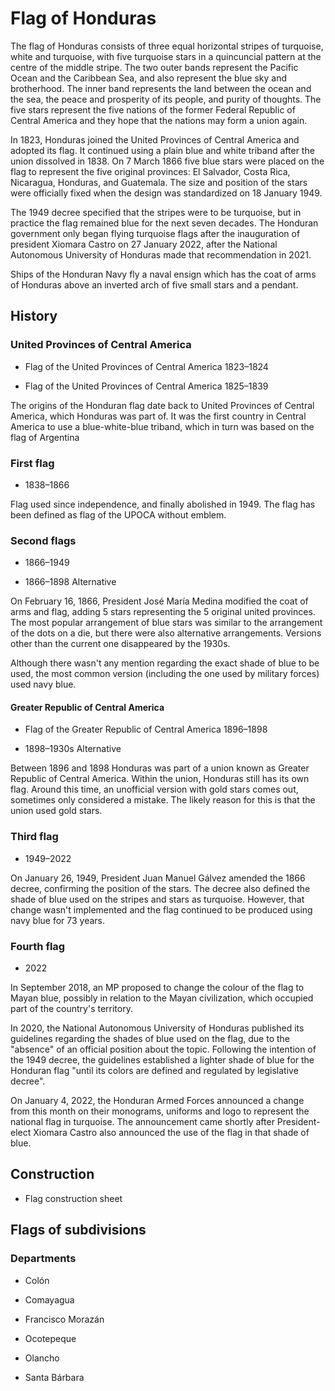 # Flag of Honduras

The flag of Honduras consists of three equal horizontal stripes of turquoise, white and turquoise, with five turquoise stars in a quincuncial pattern at the centre of the middle stripe. The two outer bands represent the Pacific Ocean and the Caribbean Sea, and also represent the blue sky and brotherhood. The inner band represents the land between the ocean and the sea, the peace and prosperity of its people, and purity of thoughts. The five stars represent the five nations of the former Federal Republic of Central America and they hope that the nations may form a union again.

In 1823, Honduras joined the United Provinces of Central America and adopted its flag. It continued using a plain blue and white triband after the union dissolved in 1838. On 7 March 1866 five blue stars were placed on the flag to represent the five original provinces: El Salvador, Costa Rica, Nicaragua, Honduras, and Guatemala. The size and position of the stars were officially fixed when the design was standardized on 18 January 1949.

The 1949 decree specified that the stripes were to be turquoise, but in practice the flag remained blue for the next seven decades. The Honduran government only began flying turquoise flags after the inauguration of president Xiomara Castro on 27 January 2022, after the National Autonomous University of Honduras made that recommendation in 2021.

Ships of the Honduran Navy fly a naval ensign which has the coat of arms of Honduras above an inverted arch of five small stars and a pendant.

## History

### United Provinces of Central America

- Flag of the United Provinces of Central America 1823–1824

- Flag of the United Provinces of Central America 1825–1839

The origins of the Honduran flag date back to United Provinces of Central America, which Honduras was part of. It was the first country in Central America to use a blue-white-blue triband, which in turn was based on the flag of Argentina

### First flag

- 1838–1866

Flag used since independence, and finally abolished in 1949. The flag has been defined as flag of the UPOCA without emblem.

### Second flags

- 1866–1949

- 1866–1898 Alternative

On February 16, 1866, President José María Medina modified the coat of arms and flag, adding 5 stars representing the 5 original united provinces. The most popular arrangement of blue stars was similar to the arrangement of the dots on a die, but there were also alternative arrangements. Versions other than the current one disappeared by the 1930s.

Although there wasn't any mention regarding the exact shade of blue to be used, the most common version (including the one used by military forces) used navy blue.

#### Greater Republic of Central America

- Flag of the Greater Republic of Central America 1896–1898

- 1898–1930s Alternative

Between 1896 and 1898 Honduras was part of a union known as Greater Republic of Central America. Within the union, Honduras still has its own flag. Around this time, an unofficial version with gold stars comes out, sometimes only considered a mistake. The likely reason for this is that the union used gold stars.

### Third flag

- 1949–2022

On January 26, 1949, President Juan Manuel Gálvez amended the 1866 decree, confirming the position of the stars. The decree also defined the shade of blue used on the stripes and stars as turquoise. However, that change wasn't implemented and the flag continued to be produced using navy blue for 73 years.

### Fourth flag

- 2022

In September 2018, an MP proposed to change the colour of the flag to Mayan blue, possibly in relation to the Mayan civilization, which occupied part of the country's territory.

In 2020, the National Autonomous University of Honduras published its guidelines regarding the shades of blue used on the flag, due to the "absence" of an official position about the topic. Following the intention of the 1949 decree, the guidelines established a lighter shade of blue for the Honduran flag "until its colors are defined and regulated by legislative decree".

On January 4, 2022, the Honduran Armed Forces announced a change from this month on their monograms, uniforms and logo to represent the national flag in turquoise. The announcement came shortly after President-elect Xiomara Castro also announced the use of the flag in that shade of blue.

## Construction

- Flag construction sheet

## Flags of subdivisions

### Departments

- Colón

- Comayagua

- Francisco Morazán

- Ocotepeque

- Olancho

- Santa Bárbara
